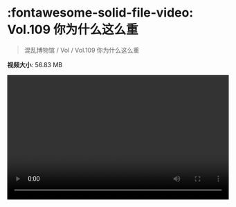 # :fontawesome-solid-file-video: Vol.109 你为什么这么重

> 混乱博物馆 / Vol / Vol.109 你为什么这么重

**视频大小**: 56.83 MB

<video id="V-3679cc100a7b8e4a153e2c2047a6005e" width="512" height="288" preload="none" playsinline webkit-playsinline></video>